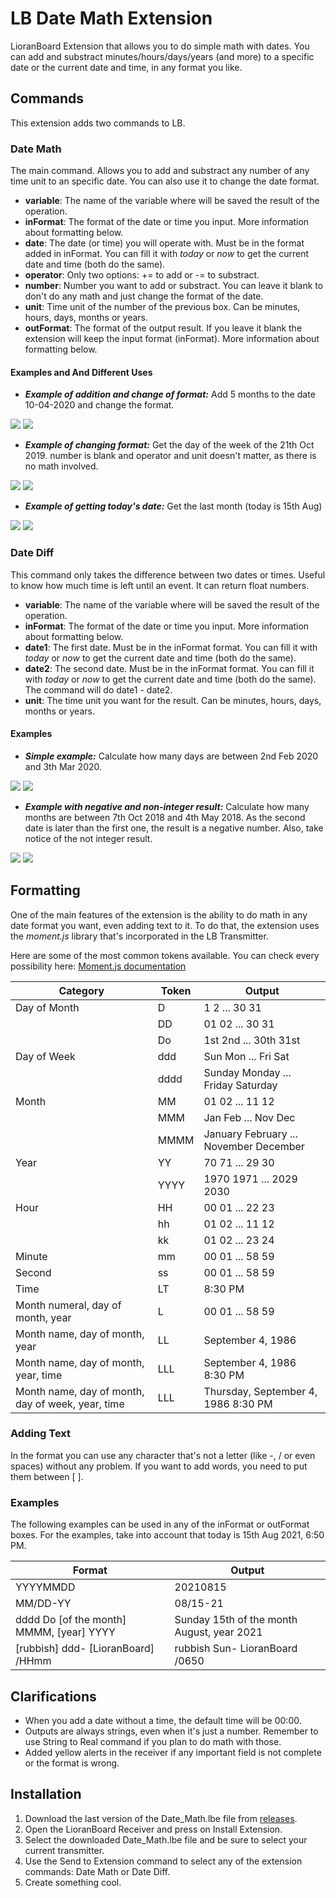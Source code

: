 # LB Date Math Extension

LioranBoard Extension that allows you to do simple math with dates. You can add and substract minutes/hours/days/years (and more) to a specific date or the current date and time, in any format you like.


## Commands

This extension adds two commands to LB.

### Date Math

The main command. Allows you to add and substract any number of any time unit to an specific date. You can also use it to change the date format.

* __variable__: The name of the variable where will be saved the result of the operation.
* __inFormat__: The format of the date or time you input. More information about formatting below.
* __date__: The date (or time) you will operate with. Must be in the format added in inFormat. You can fill it with _today_ or _now_ to get the current date and time (both do the same).
* __operator__: Only two options: += to add or -= to substract.
* __number__: Number you want to add or substract. You can leave it blank to don't do any math and just change the format of the date.
* __unit__: Time unit of the number of the previous box. Can be minutes, hours, days, months or years.
* __outFormat__: The format of the output result. If you leave it blank the extension will keep the input format (inFormat). More information about formatting below.

#### Examples and And Different Uses

* ___Example of addition and change of format:___ Add 5 months to the date 10-04-2020 and change the format.

<img src="https://raw.githubusercontent.com/SebasF1349/LB-Date-Math-Extension/main/Examples/Example%201.1.jpeg">

<img src="https://raw.githubusercontent.com/SebasF1349/LB-Date-Math-Extension/main/Examples/Example%201.2.jpeg">

* ___Example of changing format:___ Get the day of the week of the 21th Oct 2019. number is blank and operator and unit doesn't matter, as there is no math involved.

<img src="https://raw.githubusercontent.com/SebasF1349/LB-Date-Math-Extension/main/Examples/Example%202.1.jpeg">

<img src="https://raw.githubusercontent.com/SebasF1349/LB-Date-Math-Extension/main/Examples/Example%202.2.jpeg">

* ___Example of getting today's date:___ Get the last month (today is 15th Aug)

<img src="https://raw.githubusercontent.com/SebasF1349/LB-Date-Math-Extension/main/Examples/Example%203.1.jpeg">

<img src="https://raw.githubusercontent.com/SebasF1349/LB-Date-Math-Extension/main/Examples/Example%203.2.jpeg">

### Date Diff

This command only takes the difference between two dates or times. Useful to know how much time is left until an event. It can return float numbers.

* __variable__: The name of the variable where will be saved the result of the operation.
* __inFormat__: The format of the date or time you input. More information about formatting below.
* __date1__: The first date. Must be in the inFormat format. You can fill it with _today_ or _now_ to get the current date and time (both do the same).
* __date2__: The second date. Must be in the inFormat format. You can fill it with _today_ or _now_ to get the current date and time (both do the same). The command will do date1 - date2.
* __unit__: The time unit you want for the result. Can be minutes, hours, days, months or years. 

#### Examples

* ___Simple example:___ Calculate how many days are between 2nd Feb 2020 and 3th Mar 2020.

<img src="https://raw.githubusercontent.com/SebasF1349/LB-Date-Math-Extension/main/Examples/Example%204.1.jpeg">

<img src="https://raw.githubusercontent.com/SebasF1349/LB-Date-Math-Extension/main/Examples/Example%204.2.jpeg">

* ___Example with negative and non-integer result:___ Calculate how many months are between 7th Oct 2018 and 4th May 2018. As the second date is later than the first one, the result is a negative number. Also, take notice of the not integer result.

<img src="https://raw.githubusercontent.com/SebasF1349/LB-Date-Math-Extension/main/Examples/Example%205.1.jpeg">

<img src="https://raw.githubusercontent.com/SebasF1349/LB-Date-Math-Extension/main/Examples/Example%205.2.jpeg">

## Formatting

One of the main features of the extension is the ability to do math in any date format you want, even adding text to it. To do that, the extension uses the _moment.js_ library that's incorporated in the LB Transmitter.

Here are some of the most common tokens available. You can check every possibility here: [Moment.js documentation](https://momentjs.com/docs/#/displaying/format/)

|  Category | Token |  Output |
|--|--|--|
| Day of Month | D | 1 2 ... 30 31 |
| | DD | 01 02 ... 30 31 |
| | Do | 1st 2nd ... 30th 31st |
| Day of Week | ddd | Sun Mon ... Fri Sat |
| | dddd | Sunday Monday ... Friday Saturday |
| Month | MM | 01 02 ... 11 12 |
| | MMM | Jan Feb ... Nov Dec |
| | MMMM | January February ... November December |
| Year | YY | 70 71 ... 29 30 |
| | YYYY |  1970 1971 ... 2029 2030 |
| Hour | HH | 00 01 ... 22 23 |
| | hh |  01 02 ... 11 12 |
| | kk |  01 02 ... 23 24 |
| Minute | mm | 00 01 ... 58 59 |
| Second | ss | 00 01 ... 58 59 |
| Time | LT | 8:30 PM |
| Month numeral, day of month, year  | L | 00 01 ... 58 59 |
| Month name, day of month, year | LL | September 4, 1986 |
| Month name, day of month, year, time | LLL | September 4, 1986 8:30 PM |
| Month name, day of month, day of week, year, time | LLL | Thursday, September 4, 1986 8:30 PM |

### Adding Text

In the format you can use any character that's not a letter (like -, / or even spaces) without any problem. If you want to add words, you need to put them between [ ].

### Examples

The following examples can be used in any of the inFormat or outFormat boxes. For the examples, take into account that today is 15th Aug 2021, 6:50 PM.

| Format | Output |
|--|--|
|YYYYMMDD|20210815|
|MM/DD-YY|08/15-21|
|dddd Do [of the month] MMMM, [year] YYYY|Sunday 15th of the month August, year 2021|
|[rubbish] ddd- [LioranBoard] /HHmm|rubbish Sun- LioranBoard /0650|

## Clarifications

* When you add a date without a time, the default time will be 00:00.
* Outputs are always strings, even when it's just a number. Remember to use String to Real command if you plan to do math with those.
* Added yellow alerts in the receiver if any important field is not complete or the format is wrong.

## Installation

1. Download the last version of the Date_Math.lbe file from [releases](https://github.com/SebasF1349/LB-Date-Math-Extension/releases).
2. Open the LioranBoard Receiver and press on Install Extension.
3. Select the downloaded Date_Math.lbe file and be sure to select your current transmitter.
4. Use the Send to Extension command to select any of the extension commands: Date Math or Date Diff.
5. Create something cool.

